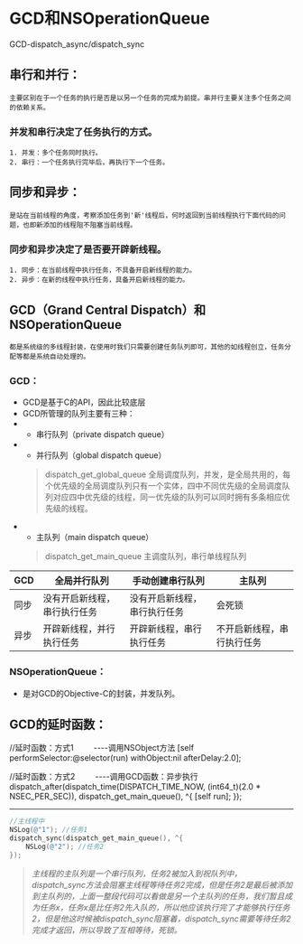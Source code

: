 # GCD和NSOperationQueue
GCD-dispatch_async/dispatch_sync

## 串行和并行：
`主要区别在于一个任务的执行是否是以另一个任务的完成为前提。串并行主要关注多个任务之间的依赖关系。`
### 并发和串行决定了任务执行的方式。
    1. 并发：多个任务同时执行。
    2. 串行：一个任务执行完毕后，再执行下一个任务。
## 同步和异步：
`是站在当前线程的角度，考察添加任务到'新'线程后，何时返回到当前线程执行下面代码的问题，也即新添加的线程阻不阻塞当前线程。`
### 同步和异步决定了是否要开辟新线程。
    1. 同步：在当前线程中执行任务，不具备开启新线程的能力。
    2. 异步：在新的线程中执行任务，具备开启新线程的能力。
## GCD（Grand Central Dispatch）和 NSOperationQueue
`都是系统级的多线程封装，在使用时我们只需要创建任务队列即可，其他的如线程创立，任务分配等都是系统自动处理的。`
### GCD：
* GCD是基于C的API，因此比较底层
* GCD所管理的队列主要有三种： 
* * 串行队列（private dispatch queue）
* * 并行队列（global dispatch queue）
  > dispatch_get_global_queue 全局调度队列，并发，是全局共用的，每个优先级的全局调度队列只有一个实体，四中不同优先级的全局调度队列对应四中优先级的线程，同一优先级的队列可以同时拥有多条相应优先级的线程。
* * 主队列（main dispatch queue）
  > dispatch_get_main_queue 主调度队列，串行单线程队列
 
 | GCD |全局并行队列|手动创建串行队列|主队列|
 | --- | --- | --- | --- |
 | 同步|没有开启新线程，串行执行任务|没有开启新线程，串行执行任务|会死锁|
 | 异步|开辟新线程，并行执行任务|开辟新线程，串行执行任务|不开启新线程，串行执行任务|


### NSOperationQueue：
* 是对GCD的Objective-C的封装，并发队列。

## GCD的延时函数：
//延时函数：方式1          ----调用NSObject方法
[self performSelector:@selector(run) withObject:nil afterDelay:2.0];
    
//延时函数：方式2          ----调用GCD函数：异步执行
dispatch_after(dispatch_time(DISPATCH_TIME_NOW, (int64_t)(2.0 * NSEC_PER_SEC)), dispatch_get_main_queue(), ^{
    [self run];
});

---
``` objective-c
//主线程中
NSLog(@"1"); //任务1
dispatch_sync(dispatch_get_main_queue(), ^{
    NSLog(@"2"); //任务2
});
```
> *主线程的主队列是一个串行队列，任务2被加入到祝队列中，dispatch_sync方法会阻塞主线程等待任务2完成，但是任务2是最后被添加到主队列的，上面一整段代码可以看做是另一个主队列的任务，我们暂且成为任务x，任务x是比任务2先入队的，所以他应该执行完了才能够执行任务2，但是他这时候被dispatch_sync阻塞着，dispatch_sync需要等待任务2完成才返回，所以导致了互相等待，死锁。*
